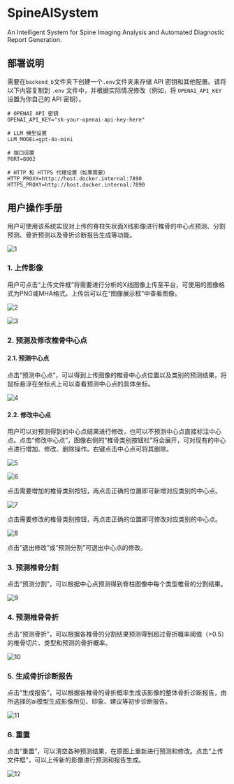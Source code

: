 # SpineAISystem

An Intelligent System for Spine Imaging Analysis and Automated Diagnostic Report Generation.



## 部署说明

需要在`backend_b`文件夹下创建一个`.env`文件夹来存储 API 密钥和其他配置。请将以下内容复制到 `.env` 文件中，并根据实际情况修改（例如，将 `OPENAI_API_KEY` 设置为你自己的 API 密钥）。

```
# OPENAI API 密钥
OPENAI_API_KEY="sk-your-openai-api-key-here"

# LLM 模型设置
LLM_MODEL=gpt-4o-mini

# 端口设置
PORT=8002

# HTTP 和 HTTPS 代理设置（如果需要）
HTTP_PROXY=http://host.docker.internal:7890
HTTPS_PROXY=http://host.docker.internal:7890
```



## 用户操作手册

用户可使用该系统实现对上传的脊柱矢状面X线影像进行椎骨的中心点预测、分割预测、骨折预测以及骨折诊断报告生成等功能。

![1](./assets/1.png)

### 1. 上传影像

用户可点击“上传文件框”将需要进行分析的X线图像上传至平台，可使用的图像格式为PNG或MHA格式。上传后可以在“图像展示框”中查看图像。

![2](./assets/2.png)

![3](./assets/3.png)

### 2. 预测及修改椎骨中心点

#### 2.1. 预测中心点

点击“预测中心点”，可以得到上传图像的椎骨中心点位置以及类别的预测结果，将鼠标悬浮在坐标点上可以查看预测中心点的具体坐标。

![4](./assets/4.png)

#### 2.2. 修改中心点

用户可以对预测得到的中心点结果进行修改，也可以不预测中心点直接标注中心点。点击“修改中心点”，图像右侧的“椎骨类别按钮栏”将会展开，可对现有的中心点进行增加、修改、删除操作。右键点击中心点可将其删除。

![5](./assets/5.png)

![6](./assets/6.png)

点击需要增加的椎骨类别按钮，再点击正确的位置即可新增对应类别的中心点。

![7](./assets/7.png)

点击需要修改的椎骨类别按钮，再点击正确的位置即可修改对应类别的中心点。

![8](./assets/8.png)

点击“退出修改”或“预测分割”可退出中心点的修改。

### 3. 预测椎骨分割

点击“预测分割”，可以根据中心点预测得到脊柱图像中每个类型椎骨的分割结果。

![9](./assets/9.png)

### 4. 预测椎骨骨折

点击“预测骨折”，可以根据各椎骨的分割结果预测得到超过骨折概率阈值（>0.5）的椎骨切片、类型和预测的骨折概率。

![10](./assets/10.png)

### 5. 生成骨折诊断报告

点击“生成报告”，可以根据各椎骨的骨折概率生成该影像的整体骨折诊断报告，由所选择的ai模型生成影像所见、印象、建议等初步诊断报告。

![11](./assets/11.png)

### 6. 重置

点击“重置”，可以清空各种预测结果，在原图上重新进行预测和修改。点击“上传文件框”，可以上传新的影像进行预测和报告生成。

![12](./assets/12.png)
